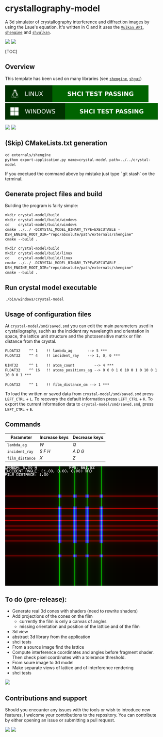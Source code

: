 # crystallography-model

A 3d simulator of crystallography interference and diffraction images by using the Laue's equation. It's written in C and it uses the [`Vulkan API`](https://www.vulkan.org), [`shengine`](https://mrsinho.github.io/shengine-docs) and [`shvulkan`](https://github.com/mrsinho/shvulkan).

![](https://img.shields.io/badge/Sinho_softworks-006400?style=for-the-badge&logo=&logoColor=white&labelColor=990042)
[![](https://img.shields.io/badge/GitHub_repository-000000?style=for-the-badge&logo=github&logoColor=white)](https://github.com/mrsinho/crystallography-model)

[TOC]

## Overview

This template has been used on many libraries (see [`shengine`](https://mrsinho.github.io/shengine-docs), [`shgui`](https://mrsinho.github.io/shgui-docs))

![](.shci/linux/linux-exit-code.svg)
![](.shci/windows/windows-exit-code.svg)

![](https://img.shields.io/badge/Written_in_C-006400?style=for-the-badge&logo=c&logoColor=white&labelColor=003200#.svg)
![](https://img.shields.io/badge/Compatible_with_C%2b%2b-006400?style=for-the-badge&logo=c%2b%2b&logoColor=white&labelColor=003200#.svg)


## (Skip) CMakeLists.txt generation

```shell
cd externals/shengine
python export-application.py name=crystal-model path=../../crystal-model
```

If you exectued the command above by mistake just type ¯git stash` on the terminal.

## Generate project files and build

Building the program is fairly simple:

```shell
mkdir crystal-model/build
mkdir crystal-model/build/windows
cd    crystal-model/build/windows
cmake ../../ -DCRYSTAL_MODEL_BINARY_TYPE=EXECUTABLE -DSH_ENGINE_ROOT_DIR="repo/absolute/path/externals/shengine"
cmake --build .
```

```shell
mkdir crystal-model/build
mkdir crystal-model/build/linux
cd    crystal-model/build/linux
cmake ../../ -DCRYSTAL_MODEL_BINARY_TYPE=EXECUTABLE -DSH_ENGINE_ROOT_DIR="repo/absolute/path/externals/shengine"
cmake --build .
```

## Run crystal model executable

```shell
./bin/windows/crystal-model
```

## Usage of configuration files

At `crystal-model/smd/saved.smd` you can edit the main parameters used in crystallography, suchh as the incident ray wavelength and orientation in space, the lattice unit structure and the photosensitive matrix or film distance from the crystal.

```shell
FLOAT32    ^^ 1    !! lambda_ag       --> 5 ***
FLOAT32    ^^ 4    !! incident_ray    --> 1, 0, 0 ***

UINT32     ^^ 1    !! atom_count         --> 4 ***
FLOAT32    ^^ 16   !! atoms_positions_ag --> 0 0 0 1 0 10 0 1 0 10 0 1 10 0 0 1 ***

FLOAT32    ^^ 1    !! film_distance_cm --> 1 ***
```

To load the written or saved data from `crystal-model/smd/saved.smd` press `LEFT_CTRL` + `L`. To recovery the default information press `LEFT_CTRL` + `R`. To export the current information data to `crystal-model/smd/saved.smd`, press `LEFT_CTRL` + `E`.


## Commands

|Parameter        |Increase keys    |Decrease keys    |
|-----------------|-----------------|-----------------|
| `lambda_ag`     |       _W_       |       _Q_       |
| `incident_ray`  |     _S F H_     |     _A D G_     |
| `film_distance` |       _X_       |       _Z_       |

![](docs/media/render3.png)

## To do (pre-release):

* Generate real 3d cones with shaders (need to rewrite shaders)
* Add projections of the cones on the film
    * currently the film is only a canvas of angles
    * missing orientation and position of the lattice and of the film
* 3d view
* abstract 3d library from the application
* shci tests
* From a source image find the lattice
* Compute interference coordinates and angles before fragment shader. Then check pixel coordinates with a tolerance threshold.
* From soure image to 3d model
* Make separate views of lattice and of interference rendering
* shci tests

![](docs/media/d=2lambda.png)

## Contributions and support

Should you encounter any issues with the tools or wish to introduce new features, I welcome your contributions to the repository. You can contribute by either opening an issue or submitting a pull request.

[![](https://img.shields.io/badge/Buy_Me_A_Coffee-006400?style=for-the-badge&logo=buy-me-a-coffee&logoColor=white)](https://www.buymeacoffee.com/mrsinho)
![](https://img.shields.io/badge/Sinho_softworks-006400?style=for-the-badge&logo=&logoColor=white&labelColor=990042)
